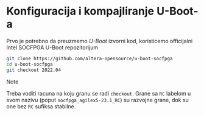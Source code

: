 # Konfiguracija i kompajliranje U-Boot-a

Prvo je potrebno da preuzmemo *U-Boot* izvorni kod, koristicemo officijalni Intel SOCFPGA U-Boot repozitorijum
```bash
git clone https://github.com/altera-opensource/u-boot-socfpga
cd u-boot-socfpga
git checkout 2022.04
```

>[!NOTE]
> Treba voditi racuna na koju granu se radi `checkout`. Grane sa `RC` labelom u svom nazivu (poput
> `socfpga_agilex5-23.1_RC`) su razvojne grane, dok su one bez `RC` sufiksa stabilne.
